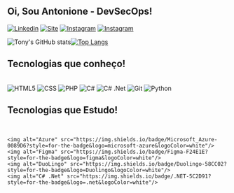
## Oi, Sou Antonione - DevSecOps!


[![Linkedin](https://img.shields.io/badge/LinkedIn-0077B5?style=for-the-badge&logo=linkedin&logoColor=white)](https://www.linkedin.com/in/antonione-souza-lima-705167226/) 
[![Site](https://img.shields.io/website?label=Antonionet&style=for-the-badge&url=https://gruponettelecom.com.br/)](website:http://www.antonionet.com.br) [![Instagram](https://img.shields.io/badge/Instagram-E4405F?style=for-the-badge&logo=instagram&logoColor=white)](website:https://www.instagram.com/tonydevops/)
[![Instagram](https://img.shields.io/badge/Twitter-1DA1F2?style=for-the-badge&logo=twitter&logoColor=white)](website:https://twitter.com/TioTonyTI/)


![Tony's GitHub stats](https://github-readme-stats.vercel.app/api?username=T0nyt3x4c0&show_icons=true&theme=dracula)[![Top Langs](https://github-readme-stats.vercel.app/api/top-langs/?username=T0nyt3x4c0&layout=compact)](https://github.com/T0nyt3x4c0/github-readme-stats)

## Tecnologias que conheço!

<div style="display: inline_block"><br/>
    <img alt="HTML5" src="https://img.shields.io/badge/HTML5-E34F26?style=for-the-badge&logo=html5&logoColor=white"/>
    <img alt="CSS" src="https://img.shields.io/badge/CSS3-1572B6?style=for-the-badge&logo=css3&logoColor=white"/>
    <img alt="PHP" src="https://img.shields.io/badge/PHP-777BB4?style=for-the-badge&logo=php&logoColor=white"/>
    <img alt="C#" src="https://img.shields.io/badge/C%23-239120?style=for-the-badge&logo=c-sharp&logoColor=white"/>
    <img alt="C# .Net" src="https://img.shields.io/badge/.NET-5C2D91?style=for-the-badge&logo=.net&logoColor=white"/>
    <img alt="Git" src="https://img.shields.io/badge/GIT-E44C30?style=for-the-badge&logo=git&logoColor=white"/>
    <img alt="Python" src="https://img.shields.io/badge/Python-14354C?style=for-the-badge&logo=python&logoColor=white"/>
</div>

## Tecnologias que Estudo!

<div style="display: inline_block"><br/>
    
    <img alt="Azure" src="https://img.shields.io/badge/Microsoft_Azure-0089D6?style=for-the-badge&logo=microsoft-azure&logoColor=white"/>
    <img alt="Figma" src="https://img.shields.io/badge/Figma-F24E1E?style=for-the-badge&logo=figma&logoColor=white"/>
    <img alt="DuoLingo" src="https://img.shields.io/badge/Duolingo-58CC02?style=for-the-badge&logo=Duolingo&logoColor=white"/>
    <img alt="C# .Net" src="https://img.shields.io/badge/.NET-5C2D91?style=for-the-badge&logo=.net&logoColor=white"/>
</div>






